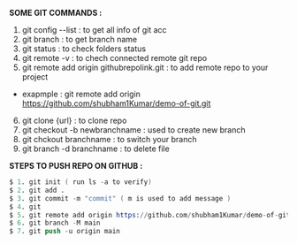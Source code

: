 **SOME GIT COMMANDS :**

1. git config --list : to get all info of git acc
2. git branch : to get branch name
3. git status : to check folders status
4. git remote -v : to chech connected remote git repo
5. git remote add origin githubrepolink.git : to add remote repo to your project

- exapmple : git remote add origin https://github.com/shubham1Kumar/demo-of-git.git

6. git clone {url} : to clone repo
7. git checkout -b newbranchname : used to create new branch
8. git chckout branchname : to switch your branch
9. git branch -d branchname : to delete file



**STEPS TO PUSH REPO ON GITHUB :**

```s
$ 1. git init ( run ls -a to verify)
$ 2. git add .
$ 3. git commit -m "commit" ( m is used to add message )
$ 4. git
$ 5. git remote add origin https://github.com/shubham1Kumar/demo-of-git.git
$ 6. git branch -M main
$ 7. git push -u origin main
```
